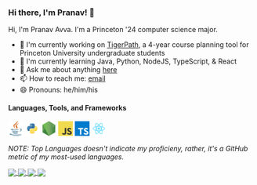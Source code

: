### Hi there, I'm Pranav! 👋

<!--
**pranavavva/pranavavva** is a ✨ _special_ ✨ repository because its `README.md` (this file) appears on your GitHub profile.

Here are some ideas to get you started:

- 🔭 I’m currently working on ...
- 🌱 I’m currently learning ...
- 👯 I’m looking to collaborate on ...
- 🤔 I’m looking for help with ...
- 💬 Ask me about ...
- 📫 How to reach me: ...
- 😄 Pronouns: ...
- ⚡ Fun fact: ...
-->

Hi, I'm Pranav Avva. I'm a Princeton '24 computer science major.

- 🔭 I'm currently working on [TigerPath](https://tigerpath.io), a 4-year course planning tool for Princeton University undergraduate students
- 🌱 I'm currently learning Java, Python, NodeJS, TypeScript, & React
- 💬 Ask me about anything [here](https://github.com/pranavavva/pranavavva/issues)
- 📫 How to reach me: [email](mailto:pranav.avva@gmail.com)
- 😄 Pronouns: he/him/his

#### Languages, Tools, and Frameworks


<div style="display: block;">
<div style="display: inline-block;"><img height="30" src="https://raw.githubusercontent.com/github/explore/80688e429a7d4ef2fca1e82350fe8e3517d3494d/topics/java/java.png"></div>
<div style="display: inline-block;"><img height="30" src="https://raw.githubusercontent.com/github/explore/80688e429a7d4ef2fca1e82350fe8e3517d3494d/topics/python/python.png"></div>
<div style="display: inline-block;"><img height="30" src="https://raw.githubusercontent.com/github/explore/80688e429a7d4ef2fca1e82350fe8e3517d3494d/topics/nodejs/nodejs.png"></div>
<div style="display: inline-block;"><img height="30" src="https://raw.githubusercontent.com/github/explore/80688e429a7d4ef2fca1e82350fe8e3517d3494d/topics/javascript/javascript.png"></div>
<div style="display: inline-block;"><img height="30" src="https://raw.githubusercontent.com/github/explore/80688e429a7d4ef2fca1e82350fe8e3517d3494d/topics/typescript/typescript.png"></div>
<div style="display: inline-block;"><img height="30" src="https://raw.githubusercontent.com/github/explore/80688e429a7d4ef2fca1e82350fe8e3517d3494d/topics/react/react.png"></div>
</div>

<i>NOTE: Top Languages doesn't indicate my proficieny, rather, it's a GitHub metric of my most-used languages.</i>


<a href="https://github.com/anuraghazra/github-readme-stats">
  <img align="center" src="https://github-readme-stats.vercel.app/api/top-langs/?username=pranavavva&theme=radical&hide=Dockerfile,Ruby" />
</a>
<a href="https://github.com/anuraghazra/github-readme-stats">
  <img align="center" src="https://github-readme-stats.vercel.app/api?username=pranavavva&show_icons=true&theme=radical" />
</a>
<a href="https://github.com/FTCLib/FTCLib">
  <img align="center" src="https://github-readme-stats.vercel.app/api/pin/?username=FTCLib&repo=FTCLib&theme=radical" />
</a>
<a href="https://github.com/pranavavva/java-tac-toe">
  <img align="center" src="https://github-readme-stats.vercel.app/api/pin/?username=pranavavva&repo=java-tac-toe&theme=radical" />
</a>
